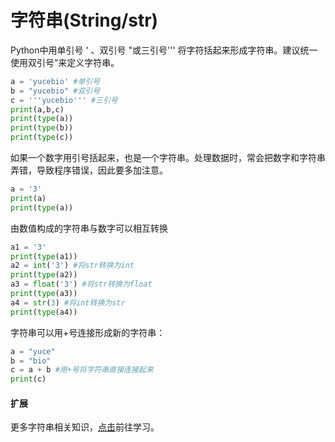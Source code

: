 # 字符串\(String/str\)

Python中用单引号 ' 、双引号 "或三引号''' 将字符括起来形成字符串。建议统一使用双引号”来定义字符串。

```python
a = 'yucebio' #单引号
b = "yucebio" #双引号
c = '''yucebio''' #三引号
print(a,b,c)
print(type(a))
print(type(b))
print(type(c))
```

如果一个数字用引号括起来，也是一个字符串。处理数据时，常会把数字和字符串弄错，导致程序错误，因此要多加注意。

```python
a = '3'
print(a)
print(type(a))
```

由数值构成的字符串与数字可以相互转换

```python
a1 = '3'
print(type(a1))
a2 = int('3') #将str转换为int
print(type(a2))
a3 = float('3') #将str转换为float
print(type(a3))
a4 = str(3) #将int转换为str
print(type(a4))
```

字符串可以用+号连接形成新的字符串：

```python
a = "yuce"
b = "bio"
c = a + b #用+号将字符串直接连接起来
print(c)

```

#### 扩展

更多字符串相关知识，[点击](https://www.runoob.com/python3/python3-data-type.html)前往学习。

